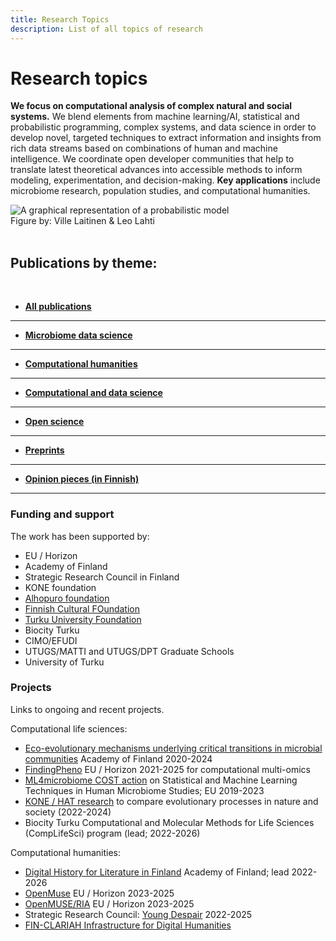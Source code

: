 ```yaml
---
title: Research Topics
description: List of all topics of research
---
```


<!--Header texts come from themes/hugo-universal-theme/layouts/partials-->
<link href="/css/style.research.css" rel="stylesheet">

<div class="research-container">
  <div class="research-text">

Research topics
===============

**We focus on computational analysis of complex natural and social
systems.** We blend elements from machine learning/AI, statistical and
probabilistic programming, complex systems, and data science in order
to develop novel, targeted techniques to extract information and
insights from rich data streams based on combinations of human and
machine intelligence. We coordinate open developer communities that
help to translate latest theoretical advances into accessible methods
to inform modeling, experimentation, and decision-making. **Key
applications** include microbiome research, population studies, and
computational humanities.

<!--We are members of the [Open Knowledge
Finland Open Science work group](https://fi.okfn.org/wg/openscience/),
which received **Open Science and Research award of the Ministry of
Education and Culture in 2017**, and active contributors in the
**national FIN-CLARIAH research infrastructure for computational
humanities**.-->

</div>


<div class="research-picture">
    <img alt="A graphical representation of a probabilistic model" src="../img/carousel/houp.png" class="figure-research"/>
    <figcaption class="caption"> Figure by: Ville Laitinen & Leo Lahti </figcaption>
</div>

</div>


<br/>

Publications by theme: 
-------

<br/>

<!--
See README.md for information on how to add all publications, selected publications or publications with certain keywords.
-->


- [**All publications**](/research/all)  
 ---------------

- [**Microbiome data science**](/research/microbiome-data-science)  
 ---------------

- [**Computational humanities**](/research/computational-humanities)  
---------------

- [**Computational and data science**](/research/computational-and-data-science)  
---------------

- [**Open science**](/research/open-science)  
 ---------------

- [**Preprints**](/research/preprints)  
 ---------------

- [**Opinion pieces (in Finnish)**](/research/opinion-pieces)  
 ---------------


<!--- [**Funding and support**](/research/funding-and-support) -->


### Funding and support

The work has been supported by:

- EU / Horizon
- Academy of Finland
- Strategic Research Council in Finland
- KONE foundation
- [Alhopuro foundation](https://www.sakarialhopuronsaatio.fi/en/home.html)
- [Finnish Cultural FOundation](https://skr.fi/en) 
- [Turku University Foundation](https://www.yliopistosaatio.fi/en/)
- Biocity Turku 
- CIMO/EFUDI
- UTUGS/MATTI and UTUGS/DPT Graduate Schools
- University of Turku


### Projects

Links to ongoing and recent projects.

Computational life sciences:

 * [Eco-evolutionary mechanisms underlying critical transitions in microbial communities](https://research.fi/en/results/funding/27223) Academy of Finland 2020-2024
 * [FindingPheno](http://www.findingpheno.eu/) EU / Horizon 2021-2025 for computational multi-omics 
 * [ML4microbiome COST action](https://www.ml4microbiome.eu/) on Statistical and Machine Learning Techniques in Human Microbiome Studies; EU 2019-2023
 * [KONE / HAT research](https://blogs.helsinki.fi/hatresearch/) to compare evolutionary processes in nature and society (2022-2024)  
 * Biocity Turku Computational and Molecular Methods for Life Sciences (CompLifeSci) program (lead; 2022-2026)

Computational humanities:

 * [Digital History for Literature in Finland](https://www.kansalliskirjasto.fi/en/projects/digital-history-literature-finland) Academy of Finland; lead 2022-2026  
 * [OpenMuse](https://www.openmuse.eu) EU / Horizon 2023-2025 
 * [OpenMUSE/RIA](https://music.dataobservatory.eu/) EU / Horizon 2023-2025
 * Strategic Research Council: [Young Despair](https://ulosepatoivosta.fi/) 2022-2025  
 * [FIN-CLARIAH Infrastructure for Digital Humanities]()  

